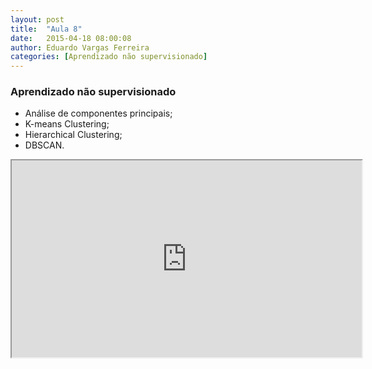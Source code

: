 ```yaml
---
layout: post
title:  "Aula 8"
date:   2015-04-18 08:00:08
author: Eduardo Vargas Ferreira
categories: [Aprendizado não supervisionado]
---
```


<h3>Aprendizado não supervisionado</h3>
  <ul>
  <li>Análise de componentes principais;</li>
  <li>K-means Clustering;</li>
  <li>Hierarchical Clustering;</li>
  <li>DBSCAN.</li>		
</ul>

<center>
<iframe width="560" height="315" src="https://www.youtube.com/embed/zAlX1V3lK5s?autoplay=0"> </iframe>
</center>
